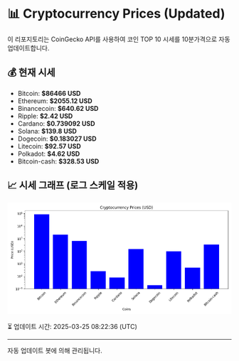 
# 📊 Cryptocurrency Prices (Updated)

이 리포지토리는 CoinGecko API를 사용하여 코인 TOP 10 시세를 10분가격으로 자동 업데이트합니다.

## 💰 현재 시세
- Bitcoin: **$86466 USD**
- Ethereum: **$2055.12 USD**
- Binancecoin: **$640.62 USD**
- Ripple: **$2.42 USD**
- Cardano: **$0.739092 USD**
- Solana: **$139.8 USD**
- Dogecoin: **$0.183027 USD**
- Litecoin: **$92.57 USD**
- Polkadot: **$4.62 USD**
- Bitcoin-cash: **$328.53 USD**

## 📈 시세 그래프 (로그 스케일 적용)
![Crypto Prices](crypto_prices.png)

⏳ 업데이트 시간: 2025-03-25 08:22:36 (UTC)

---
자동 업데이트 봇에 의해 관리됩니다.
